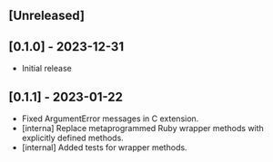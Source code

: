 ## [Unreleased]

## [0.1.0] - 2023-12-31

- Initial release

## [0.1.1] - 2023-01-22

- Fixed ArgumentError messages in C extension.
- [interna] Replace metaprogrammed Ruby wrapper methods with explicitly defined methods.
- [internal] Added tests for wrapper methods.
